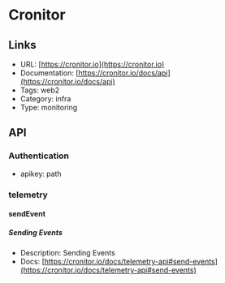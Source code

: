 # Cronitor

## Links

* URL: [https://cronitor.io](https://cronitor.io)
* Documentation: [https://cronitor.io/docs/api](https://cronitor.io/docs/api)
* Tags: web2
* Category: infra
* Type: monitoring

## API

### Authentication

* apikey: path

### telemetry

#### sendEvent

##### Sending Events

* Description: Sending Events
* Docs: [https://cronitor.io/docs/telemetry-api#send-events](https://cronitor.io/docs/telemetry-api#send-events)
